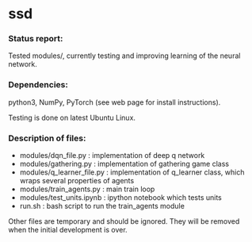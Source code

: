 # ssd

### Status report:
Tested modules/, currently testing and improving learning of the neural network.

### Dependencies:
python3, NumPy, PyTorch (see web page for install instructions).

Testing is done on latest Ubuntu Linux.

### Description of files:
- modules/dqn_file.py : implementation of deep q network
- modules/gathering.py : implementation of gathering game class
- modules/q_learner_file.py : implementation of q_learner class, which wraps several properties of agents
- modules/train_agents.py : main train loop
- modules/test_units.ipynb : ipython notebook which tests units
- run.sh : bash script to run the train_agents module

Other files are temporary and should be ignored. They will be removed
when the initial development is over.

